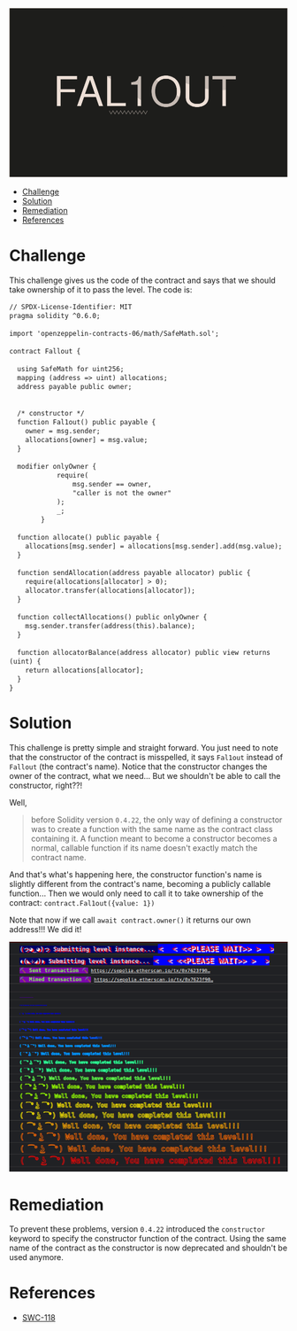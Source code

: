 ![FAL1OUT](/assets/img/BigLevel2.svg)

- [Challenge](#challenge)
- [Solution](#solution)
- [Remediation](#remediation)
- [References](#references)
   
# Challenge

This challenge gives us the code of the contract and says that we should take ownership of it to pass the level.
The code is:

```solidity
// SPDX-License-Identifier: MIT
pragma solidity ^0.6.0;

import 'openzeppelin-contracts-06/math/SafeMath.sol';

contract Fallout {
  
  using SafeMath for uint256;
  mapping (address => uint) allocations;
  address payable public owner;


  /* constructor */
  function Fal1out() public payable {
    owner = msg.sender;
    allocations[owner] = msg.value;
  }

  modifier onlyOwner {
	        require(
	            msg.sender == owner,
	            "caller is not the owner"
	        );
	        _;
	    }

  function allocate() public payable {
    allocations[msg.sender] = allocations[msg.sender].add(msg.value);
  }

  function sendAllocation(address payable allocator) public {
    require(allocations[allocator] > 0);
    allocator.transfer(allocations[allocator]);
  }

  function collectAllocations() public onlyOwner {
    msg.sender.transfer(address(this).balance);
  }

  function allocatorBalance(address allocator) public view returns (uint) {
    return allocations[allocator];
  }
}
```

# Solution

This challenge is pretty simple and straight forward. You just need to note that the constructor of the contract is misspelled, it says `Fal1out` instead of `Fallout` (the contract's name). 
Notice that the constructor changes the owner of the contract, what we need... But we shouldn't be able to call the constructor, right??!

Well, 
> before Solidity version `0.4.22`, the only way of defining a constructor was to create a function with the same name as the contract class containing it. A function meant to become a constructor becomes a normal, callable function if its name doesn't exactly match the contract name.

And that's what's happening here, the constructor function's name is slightly different from the contract's name, becoming a publicly callable function... Then we would only need to call it to take ownership of the contract:
`contract.Fal1out({value: 1})`

Note that now if we call `await contract.owner()` it returns our own address!!! We did it!

![Well done](/assets/img/ethernaut_solved.png)

# Remediation

To prevent these problems, version `0.4.22` introduced the `constructor` keyword to specify the constructor function of the contract. Using the same name of the contract as the constructor is now deprecated and shouldn't be used anymore. 

# References

- [SWC-118](https://swcregistry.io/docs/SWC-118)